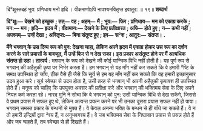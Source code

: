  

दि²क्षुस्तदहं भूय: प्रणिधाय मनो हृदि । वीक्षमाणोऽपि नापश्यमवितृप्त इवातुर: ॥ १९॥ **शब्दार्थ** 

**दि²क्षु:—** **देखने को इच्छुक** **; तत्—** **वह** **; अहम्—** **मैं** **; भूय:—** **फिर** **; प्रणिधाय—** **मन को एकाग्र करके** **; मन:—** **मन** **;** **हृदि—** **हृदय में** **; वीक्षमाण:—** **देखने के लिए प्रतीक्षारत** **; अपि—** **होते हुए** **; न—** **कभी नहीं** **; अपश्यम्—** **उन्हें देखा** **;** **अवितृप्त:—** **बिना संतुष्ट हुए** **; इव—** **स²श** **; आतुर:—** **संतप्त।** **.** 

**मैंने भगवान् के उस दिव्य रूप को पुन: देखना चाहा, लेकिन अपने हृदय में एकाग्र** **होकर उस रूप का दर्शन करने के सारे प्रयासों के बावजूद, मैं उन्हें फिर से न देख सका।** **इस प्रकार असंतुष्ट होने पर मैं अत्यधिक संतप्त हो उठा।** **तात्पर्य** : भगवान् के रूप को देखने की कोई यान्त्रिक विधि नहीं होती है। यह पूर्ण रूप से भगवान् की अहैतुकी कृपा पर निर्भर करता है। हम भगवान् से यह माँग नहीं कर सकते कि वे हमारी ²ष्टि के समक्ष उपस्थित हो जाँय, ठीक वैसे ही जैसे कि सूर्य से हम यह माँग नहीं कर सकते कि वह हमारी इच्छानुसार उदय हुआ करे। सूर्य स्वेच्छा से उदय होता है, उसी तरह से भगवान् भी अपनी अहैतुकी कृपावश ही उपस्थित होते हैं। मनुष्य को चाहिए कि उपयुक्त अवसर की प्रतीक्षा करे और भगवान् की भक्तिमय सेवा के लिए अपने नियत कर्म करता रहे। नारद मुनि ने सोचा कि वे भगवान् को पुन: उसी यान्त्रिक विधि से देख सकेंगे, जिससे वे प्रथम प्रयास में सफल हुए थे, लेकिन अत्यन्त प्रयत्न करने पर भी उनका दूसरा प्रयास सफल नहीं हो पाया। भगवान् समस्त प्रकार के बन्धनों से मुक्त हैं। वे केवल अनन्य भक्ति के बन्धन से ही बाँधे जा सकते हैं। वे न तो हमारी इन्द्रियों द्वारा ²श्य हैं, न अनुभवगश्य हैं। वे जब भक्तिमय सेवा के निष्ठावान प्रयास से प्रसन्न होते हैं और जब चाहते हैं, तब स्वेच्छा से ही दिखते हैं। 